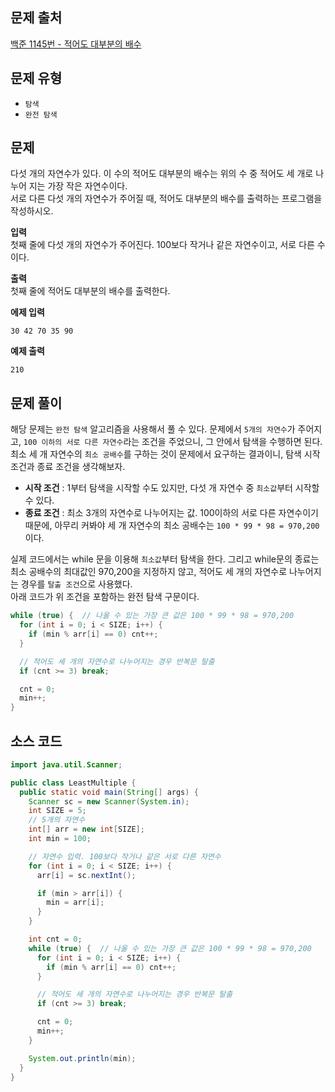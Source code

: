 ## 문제 출처

[백준 1145번 - 적어도 대부분의 배수](https://www.acmicpc.net/problem/1145)


## 문제 유형

- `탐색`
- `완전 탐색`


## 문제

다섯 개의 자연수가 있다. 이 수의 적어도 대부분의 배수는 위의 수 중 적어도 세 개로 나누어 지는 가장 작은 자연수이다.
<br />
서로 다른 다섯 개의 자연수가 주어질 때, 적어도 대부분의 배수를 출력하는 프로그램을 작성하시오.

**입력**
<br />
첫째 줄에 다섯 개의 자연수가 주어진다. 100보다 작거나 같은 자연수이고, 서로 다른 수이다.

**출력**
<br />
첫째 줄에 적어도 대부분의 배수를 출력한다.

**에제 입력**

```
30 42 70 35 90
```

**예제 출력**

```
210
```


## 문제 풀이

해당 문제는 `완전 탐색` 알고리즘을 사용해서 풀 수 있다. 문제에서 `5개의 자연수`가 주어지고, `100 이하의 서로 다른 자연수`라는 조건을 주었으니, 그 안에서 탐색을 수행하면 된다.
<br />
최소 세 개 자연수의 `최소 공배수`를 구하는 것이 문제에서 요구하는 결과이니, 탐색 시작 조건과 종료 조건을 생각해보자.

- **시작 조건** : 1부터 탐색을 시작할 수도 있지만, 다섯 개 자연수 중 `최소값`부터 시작할 수 있다.
- **종료 조건** : 최소 3개의 자연수로 나누어지는 값. 100이하의 서로 다른 자연수이기 때문에, 아무리 커봐야 세 개 자연수의 최소 공배수는 `100 * 99 * 98 = 970,200`이다.

실제 코드에서는 while 문을 이용해 `최소값`부터 탐색을 한다. 그리고 while문의 종료는 최소 공배수의 최대값인 970,200을 지정하지 않고, 적어도 세 개의 자연수로 나누어지는 경우를 `탈출 조건`으로 사용했다.
<br />
아래 코드가 위 조건을 포함하는 완전 탐색 구문이다.

```java
while (true) {  // 나올 수 있는 가장 큰 값은 100 * 99 * 98 = 970,200
  for (int i = 0; i < SIZE; i++) {
    if (min % arr[i] == 0) cnt++;
  }

  // 적어도 세 개의 자연수로 나누어지는 경우 반복문 탈출
  if (cnt >= 3) break;

  cnt = 0;
  min++;
}
```


## 소스 코드

```java
import java.util.Scanner;

public class LeastMultiple {
  public static void main(String[] args) {
    Scanner sc = new Scanner(System.in);
    int SIZE = 5;
    // 5개의 자연수
    int[] arr = new int[SIZE];
    int min = 100;

    // 자연수 입력. 100보다 작거나 같은 서로 다른 자연수
    for (int i = 0; i < SIZE; i++) {
      arr[i] = sc.nextInt();

      if (min > arr[i]) {
        min = arr[i];
      }
    }

    int cnt = 0;
    while (true) {  // 나올 수 있는 가장 큰 값은 100 * 99 * 98 = 970,200
      for (int i = 0; i < SIZE; i++) {
        if (min % arr[i] == 0) cnt++;
      }

      // 적어도 세 개의 자연수로 나누어지는 경우 반복문 탈출
      if (cnt >= 3) break;

      cnt = 0;
      min++;
    }

    System.out.println(min);
  }
}
```